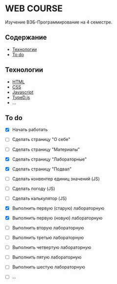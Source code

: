 # WEB COURSE

Изучение ВЭБ-Программирование на 4 семестре.

## Содержание
- [Технологии](#технологии)
- [To do](#to-do)

## Технологии
- [HTML](http://htmlbook.ru/html)
- [CSS](http://htmlbook.ru/css/)
- [Javascript](https://learn.javascript.ru/)
- [TypeD.js](https://github.com/mattboldt/typed.js/)
- ...

## To do
- [x] Начать работать
- [ ] Cделать страницу "О себе"
- [ ] Сделать страницу "Материалы"
- [x] Сделать страницу "Лабораторные"
- [x] Сделать страницу "Подвал" 
- [ ] Сделать конвентер единиц значений (JS)
- [ ] Сделать погоду (JS)
- [ ] Сделать калькулятор (JS)
- [x] Выполнить первую (старую) лабораторную
- [x] Выполнить первую (новую) лабораторную
- [ ] Выполнить вторую лабораторную
- [ ] Выполнить третью лабораторную
- [ ] Выполнить четвертую лабораторную
- [ ] Выполнить пятую лабораторную
- [ ] Выполнить шестую лабораторную
- [ ] ...

